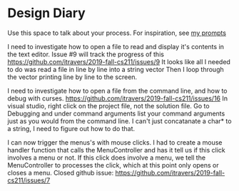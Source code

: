 # Design Diary
Use this space to talk about your process.  For inspiration, see [my prompts](../../../docs/sample_reflection.md) 

I need to investigate how to open a file to read and display it's contents in the text editor. Issue #9 will track
the progress of this https://github.com/itravers/2019-fall-cs211/issues/9
It looks like all I needed to do was read a file in line by line into a string vector
Then I loop through the vector printing line by line to the screen.

I need to investigate how to open a file from the command line, and how to debug with curses.
https://github.com/itravers/2019-fall-cs211/issues/16
In visual studio, right click on the project file, not the solution file.
Go to Debugging and under command arguments list your command arguments just as you would from the command line.
I can't just concatanate a char* to a string, I need to figure out how to do that.

I can now trigger the menus's with mouse clicks. I had to create a mouse handler function
that calls the MenuController and has it tell us if this click involves a menu or not.
If this click does involve a menu, we tell the MenuController to processes the click, 
which at this point only opens or closes a menu. Closed github issue:
https://github.com/itravers/2019-fall-cs211/issues/7